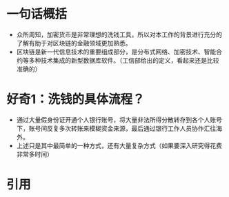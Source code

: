 # 一句话概括
- 众所周知，加密货币是非常理想的洗钱工具，所以对本工作的背景进行充分的了解有助于对区块链的金融领域更加熟悉。
- 区块链是新一代信息技术的重要组成部分，是分布式网络、加密技术、智能合约等多种技术集成的新型数据库软件。（工信部给出的定义，看起来还是比较准确的）

# 好奇1：洗钱的具体流程？
- 通过大量假身份证开通个人银行账号，将大量非法所得分散转存到各个人账号下，账号间反复多次转账来模糊资金来源，最后通过银行工作人员协作汇往海外。
- 上述只是其中最简单的一种方式，还有大量复杂方式（如果要深入研究得花费非常多时间）


# 引用
